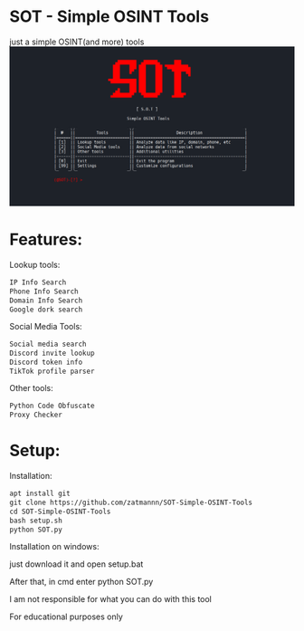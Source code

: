 # SOT - Simple OSINT Tools
just a simple OSINT(and more) tools
![Screenshot](https://github.com/zatmannn/SOT-Simple-OSINT-Tools/blob/main/images/SOT.png)


# Features:

Lookup tools:

    IP Info Search
    Phone Info Search
    Domain Info Search
    Google dork search


Social Media Tools:

    Social media search
    Discord invite lookup
    Discord token info
    TikTok profile parser


Other tools:

    Python Code Obfuscate
    Proxy Checker


# Setup:

Installation:

    apt install git
    git clone https://github.com/zatmannn/SOT-Simple-OSINT-Tools
    cd SOT-Simple-OSINT-Tools
    bash setup.sh
    python SOT.py


Installation on windows:

just download it and open setup.bat

Аfter that, in cmd enter python SOT.py


I am not responsible for what you can do with this tool

For educational purposes only
